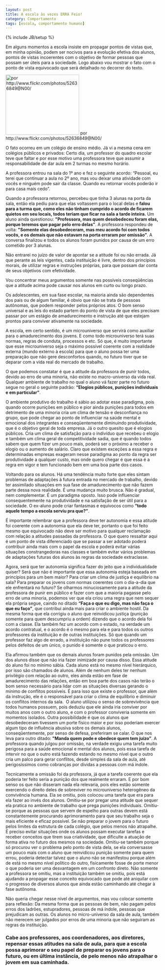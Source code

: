 ```yaml
---
layout: post
title: A escola às vezes ERRA Feio!
category: Comportamento
tags: [escola, comportamento humano]
---
```


{% include JB/setup %}

Em alguns momentos a escola insiste em propagar pontos de vistas que, em minha opinião, podem ser nocivos para a evolução efetiva dos alunos, pontos de vistas incoerentes com o objetivo de formar pessoas que possam ser úteis para a sociedade. Logo abaixo vou mostrar o fato com o ponto de vista equivocado que será detalhado no decorrer do texto.

<img title="De volta para escola" src="http://farm1.static.flickr.com/66/204934333_7738d2e5a9_m.jpg" alt="por http://www.flickr.com/photos/52636849@N00/" width="240" height="195" />
por http://www.flickr.com/photos/52636849@N00/

O fato ocorreu em um colégio de ensino médio. Já vi a mesma cena em colégios públicos e privados: Certo dia, um professor do quadro escolar teve que faltar e por esse motivo uma professora teve que assumir a responsabilidade de dar aula em 2 turmas no mesmo horário.

A professora entrou na sala do 1º ano e fez o seguinte acordo: “Pessoal, eu terei que continuar a aula no 2º ano, mas vou deixar uma atividade com vocês e ninguém pode sair da classe. Quando eu retornar vocês poderão ir para casa mais cedo”.

Quando a professora retornou, percebeu que tinha 3 alunas na porta da sala, então ela pediu para que elas voltassem para o local delas e __falou para a turma que, como eles não tinham cumprido o acordo de ficarem quietos em seu locais, todos teriam que ficar na sala a tarde inteira.__ Um aluno ainda questionou: __"Professora, mas quem desobedeceu foram elas, porque teremos que pagar pelo erro delas”__. A professora respondeu de volta: __"Somente elas desobedeceram, mas meu acordo foi com todos vocês, e os demais que não estavam na porta erraram por omissão”__. A conversa finalizou e todos os alunos foram punidos por causa de um erro cometido por 3 alunas.

Não entrarei no juízo de valor de apontar se a atitude foi ou não errada. Já que perante as leis vigentes, cada instituição é livre, dentro dos princípios morais, de utilizar regras e instruções próprias, para que possam dar conta de seus objetivos com efetividade.

Vou concentrar meus argumentos somente nas possíveis conseqüências que a atitude acima pode causar nos alunos em curto ou longo prazo.

Os adolescentes, em sua fase escolar, na maioria ainda são dependentes dos pais ou de algum familiar, é obvio que não se trata de pessoas autônomas, que podem responder pelos próprios atos. O bom senso universal e as leis do estado partem do ponto de vista de que eles precisam passar por um estágio de amadurecimento e instrução até que estejam prontos para conviver ativamente na sociedade.

A escola, em certo sentido, é um microuniverso que servirá como auxiliar para o amadurecimento dos jovens. E como todo microuniverso terá suas normas, regras de conduta, processos e etc. Só que, é muito importante que esse microuniverso seja o máximo possível coerente com a realidade externa (mundo externo à escola) para que o aluno possa ter uma preparação que não gere desconfortos quando, no futuro tiver que se deparar com a vida real do mercado de trabalho.

O que podemos constatar é que a atitude da professora de punir todos, devido ao erro de uma minoria, não existe no macro-universo da vida real. Qualquer ambiente de trabalho no qual o aluno vá fazer parte no futuro segue no geral o seguinte padrão: __“Elogios públicos, punições individuais e em particular”__.

O ambiente produtivo do trabalho é sábio ao adotar esse paradigma, pois quando ocorre punições em público e pior ainda punições para todos em detrimento de uma minoria cria um clima de tensão e desconfiança no grupo, que pode chegar ao ponto de influenciar na saúde mental e emocional dos integrantes e conseqüentemente diminuindo produtividade, que é o objetivo geral de toda empresa. Já o outro quesito que é elogios públicos. Cria um clima de satisfação para o indivíduo que recebeu o elogio e também um clima geral de competitividade sadia, que é quando todos sabem que quem fizer um pouco mais, poderá ser o próximo a receber o elogio ou o aumento de salário. Claro que existem exceções a essa regra e determinadas empresas exageram nesse paradigma ao ponto da regra ser produtividade a qualquer custo, mas onde quero chegar é que essa é a regra em vigor e tem funcionado bem em uma boa parte dos casos.

Voltando para os alunos. Há uma tendência muito forte que eles sintam problemas de adaptações à futura entrada no mercado de trabalho, devido ter assimilado situações em sua fase de amadurecimento que não fazem parte dessa nova realidade. É uma mudança muito brusca. Não é gradual, nem complementar. É um paradigma oposto. Isso pode influenciar consequentemente na produtividade e na satisfação de ser útil para a sociedade. O ex-aluno pode criar fantasmas e equívocos como __“todo aquele tempo a escola serviu pra que?”__.

É importante relembrar que a professora deve ter autonomia e essa atitude foi coerente com a autonomia que ela deve ter, portanto o que foi feito mesmo que equivocado não deve ser motivo para qualquer reclamação com relação a atitudes passadas da professora. O que quero ressaltar aqui é um ponto de vista diferenciado que se passar a ser adotado poderá contribuir ainda mais com o papel da escola e poderá evitar várias situações constrangedoras nas classes e também evitar vários problemas de adaptações futuras dos alunos às regras da sociedade extraclasse.

Agora, será que ter autonomia significa fazer do jeito que a individualidade quiser? Será que não é importante que essa autonomia esteja baseada em princípios para um bem maior? Para criar um clima de justiça e equilíbrio na sala? Para preparar os jovens com normas coerentes com o dia-a-dia que ele enfrentará no futuro? Se olharmos minuciosamente para a atitude da professora de punir em público e fazer com que a maioria pagasse pelo erro de uma minoria, podemos ver que ela criou uma regra que nem sequer ela própria segue, caindo no ditado __“Faça o que eu digo, mas não faça o que eu faço”__, que contribui ainda mais para criar o ambiente hostil. Da mesma forma que ela corrigiu o aluno que reinvidicou justiça (punição somente para quem descumpriu a ordem) dizendo que o acordo dela foi com a classe. Ela também fez um acordo com o estado, na verdade um acordo contratual, e o acordo é o mesmo para ela e para todos os outros professores da instituição e de outras instituições. Só que quando um professor faz algo de errado, a instituição não pune todos os professores pelos defeitos de um único, o punido é somente o que praticou o erro.

Ela afirmou também que os demais alunos foram punidos pela omissão. Um dos alunos disse que não iria fazer inimizade por causa disso. Essa atitude do aluno foi no mínimo sábia. Cada aluno está no mesmo nível hierárquico, por isso são chamados de alunos. Além de nenhum deles ter nenhum privilégio com relação ao outro, eles ainda estão em fase de amadurecimento das relações, então em boa parte dos casos não terão o bom senso necessário para lidar com as situações diversas gerando o mínimo de conflitos possíveis. É para isso que existe o professor, que além da instrução, ele é o responsável para criar o clima de equilíbrio e diminuir os conflitos internos da sala.  O aluno utilizou o senso de sobrevivência que todos humanos possuem, pois deduziu que ele ainda iria conviver por muitos anos com o outro aluno, e com o professor conviveria somente em momentos isolados. Outra possibilidade é que os alunos que desobedeceram tivessem um porte físico maior e por isso poderiam exercer algum tipo de influência abusiva sobre os demais alunos, conseqüentemente, por senso de defesa, preferiram se calar. O que nos leva para outro ditado: __"Manda quem pode e obedece quem tem juízo”__. A professora quando julgou por omissão, na verdade exigiu uma tarefa muito perigosa para a saúde emocional e mental dos alunos, pois essa tarefa de intervir no que o outro está fazendo estando no mesmo nível que o outro cria um palco para gerar conflitos, desde simples da sala de aula, até perigosíssimos como cobranças por dívidas a pessoas com má índole.

Tecnicamente a omissão foi da professora, já que a tarefa coerente que ela poderia ter feito seria a punição dos que realmente erraram. E por bom senso os que não disseram nada ela relevaria, pois eles estão somente exercendo o direito deles de sobreviver no microuniverso heterogêneo da convivência humana. Ela se omitiu, pois colocou uma tarefa que era para ela fazer ao invés dos alunos. Omitiu-se por pregar uma atitude que sequer ela pratica no ambiente de trabalho que prega punições individuais. Omitiu-se porque as pessoas que servem de espelho para outras devem está constantemente procurando aprimoramento para que seu trabalho seja o mais eficiente e eficaz possível. Se não preparar o jovem para o futuro pelos limites da estrutura de cada colégio, que pelos menos não atrapalhe. É preciso evitar situações onde os alunos possam executar tarefas e receber conceitos que tirem sua criatividade, que dificulte a atuação de forma ativa no futuro dos mesmos na sociedade. Omitiu-se também porque só procurou ver o problema pelo ponto de vista dela, se ela conversasse um pouco mais com o aluno que reinvidicou punição somente para quem errou, poderia detectar talvez que o aluno não se manifestou porque além de está no mesmo nível político do outro, fisicamente fosse de porte menor o que poderia ser uma desvantagem em um confronto direto. Não somente a professora se omitiu, mas a instituição também se omitiu, pois está ajudando a propagar esse conceito equivocado que pode até aniquilar com o progresso de diversos alunos que ainda estão caminhando até chegar à fase autônoma.

Não queria chegar nesse nível de argumentos, mas vou colocar somente para reflexão: Da mesma forma que as pessoas de bem, não pagam pelos erros dos ladrões, estupradores, pessoas de má índole, pessoas que prejudicam as outras. Os alunos no micro-universo da sala de aula, também não merecem ser julgados por erros de uma minoria que não seguiram as regras da instituição.

### Cabe aos professores, aos coordenadores, aos diretores, repensar essas atitudes na sala de aula, para que a escola possa aprimorar o seu papel de preparar os jovens para o futuro, ou em última instância, de pelo menos não atrapalhar o jovem em sua caminhada.
